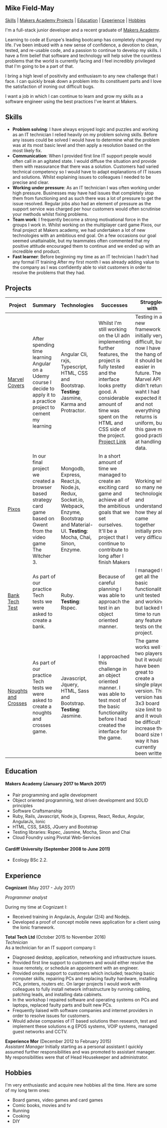 ## Mike Field-May

[Skills](#skills) | [Makers Academy Projects](#projects) |  [Education](#education) | [Experience](#experience) | [Hobbies](#hobbies)

I'm a full-stack junior developer and a recent graduate of [Makers Academy](http://www.makersacademy.com/).

Learning to code at Europe's leading bootcamp has completely changed my life. I've been imbued with a new sense of confidence, a devotion to clean, tested, and re-usable code, and a passion to continue to develop my skills. I have a firm belief that software and technology will help solve the countless problems that the world is currently facing and I feel incredibly privileged that I'm going to be a part of that.

I bring a high level of positivity and enthusiasm to any new challenge that I face. I can quickly break down a problem into its constituent parts and I love the satisfaction of ironing out difficult bugs.

I want a job in which I can continue to learn and grow my skills as a software engineer using the best practices I've learnt at Makers.

## <a name="skills">Skills</a>

- **Problem solving**: I have always enjoyed logic and puzzles and working as an IT technician I relied heavily on my problem solving skills. Before any issues could be solved I would have to determine what the problem was at its most basic level and then apply a resolution based on the most likely fix.
- **Communication**: When I provided first line IT support people would often call in an agitated state. I would diffuse the situation and provide them with reassurance that there was a solution. Customers had varied technical competency so I would have to adapt explanations of IT issues and solutions. Whilst explaining issues to colleagues I needed to be precise and clear.
- **Working under pressure**: As an IT technician I was often working under high pressure. Businesses may have had issues that completely stop them from functioning and as such there was a lot of pressure to get the issue resolved. Regular jobs also had an element of pressure as the support service was charged per hour customers would often scrutinise your methods whilst  fixing problems.
- **Team work**: I frequently become a strong motivational force in the groups I work in. Whilst working on the multiplayer card game Pixos, our final project at Makers academy, we had undertaken a lot of new technologies with an ambitious end goal. On a few occasions our goal seemed unattainable, but my teammates often commented that my positive attitude encouraged them to continue and we ended up with an incredible end product.
- **Fast learner**: Before beginning my time as an IT technician I hadn't had any formal IT training After my first month I was already adding value to the company as I was confidently able to visit customers in order to resolve the problems that they had.

## <a name="projects">Projects</a>

| Project | Summary | Technologies | Successes | Struggled with |
|----------|----------|----------|--------- | ------- |
|[Marvel Covers](https://github.com/mikefieldmay/MarvelCovers)| After spending time learning Angular on a Udemy course I decide to apply it to a practice project to cement my learning| Angular Cli, rxjs, Typescript, HTML, CSS and Bootstrap. **Testing**: Jasmine, Karma and Protractor.| Whilst I'm still working on the UI adn implementing further features, the project is fully tested and the interface looks pretty good. A considerable amount of time was spent on the HTML and CSS side of the project. [Project Link](http://ng-marvel-covers-app.s3-website.eu-west-2.amazonaws.com/)| Testing in any new framework is initially very difficult, but now I have the hang of it, it should be easier in future. The Marvel API didn't return waht I had expected it to and not everything it returns is uniform, but this gave me good practice at handling data.| 
|[Pixos](https://github.com/bvjones/Pixos)| In our final project we created a browser based strategy card game based on Gwent from the video game The Witcher 3. | Mongodb, Express, React.js, Node.js, Redux, Socket.io, Webpack, Enzyme, Bootstrap and Material-UI. **Testing**: Mocha, Chai, Sinon, Enzyme. | In a short amount of time we managed to create an exciting card game and achieve all of the ambitious goals that we set ourselves. It'll be a project that I continue to contribute to long after I finish Makers| Working with so many new technologies and understanding how they all came together initially proved very difficult. |
|[Bank Tech Test](https://github.com/mikefieldmay/tech_test_bank)| As part of our practice Tech tests we were asked to create a bank.  | Ruby. **Testing**: Rspec. | Because of careful planning I was able to approach the test in an object oriented manner. | I managed to get all the basic functionality unit tested and working, but lacked the time to run any feature tests on the project.|
| [Noughts and Crosses](https://github.com/mikefieldmay/https://github.com/mikefieldmay/tech_test_noughts_and_crosses)| As part of our practice Tech tests we were asked to create a noughts and crosses game. | Javascript, Jquery, HTML, Sass and Bootstrap. **Testing**: Jasmine. | I approached this challenge in an object oriented manner. I was able to test most of the basic functionality before I had created the interface for the game. | The game works well for two players, but it would have been great to create a single player version. This version has a 3x3 board size limit too and it would be difficult to increase the board size the way it has currently been written. |

## <a name="education">Education</a>

#### Makers Academy (January 2017 to March 2017)

- Pair programming and agile development
- Object oriented programming, test driven development and SOLID principles
- Software Craftsmanship
- Ruby, Rails, Javascript, Node.js, Express, React, Redux, Angular, AngularJs, Ionic
- HTML, CSS, SASS, JQuery and Bootstrap
- Testing libraries: Rspec, Jasmine, Mocha, Sinon and Chai
- Cloud Foundry using Pivotal Web-Services

#### Cardiff University (September 2008 to June 2011)

- Ecology BSc 2.2.

## <a name="experience">Experience</a>

**Cognizant** (May 2017 - July 2017)


*Programmer analyst*

During my time at Cognizant I:
- Received training in AngularJs, Angular (2/4) and Nodejs.
- Developed a proof of concept mobile news application for a client using the Ionic framework.

**Total Tech Ltd** (October 2015 to November 2016)    
*Technician*  
As a technician for an IT support company I:
- Diagnosed desktop, application, networking and infrastructure issues.
- Provided first line support to customers and would either resolve the issue remotely, or schedule an appointment with an engineer.
- Provided onsite support to customers which included; teaching basic computer skills, repairing PCs and replacing faulty hardware, installing PCs, printers, routers etc. On larger projects I would work with colleagues to fully install network infrastructure by running cabling, patching leads, and installing data cabinets.
- In the workshop I repaired software and operating systems on PCs and laptops, replaced faulty parts and built new PCs.
- Frequently liaised with software companies and internet providers in order to resolve issues for customers.
- Would advise companies of IT based solutions then research, test and implement these solutions e.g EPOS systems, VOIP systems, managed guest networks and CCTV.

**Experience Mor** (December 2012 to February 2015)  
*Assistant Manager*
Initially starting as a personal assistant I quickly assumed further responsibilities and was promoted to assistant manager. My responsibilities were that of Head Housekeeper and administrator.

## <a name="hobbies">Hobbies</a>
I'm very enthusiastic and acquire new hobbies all the time. Here are some of my long term ones:

- Board games, video games and card games
- Comic books, movies and tv
- Running
- Cooking
- DIY
